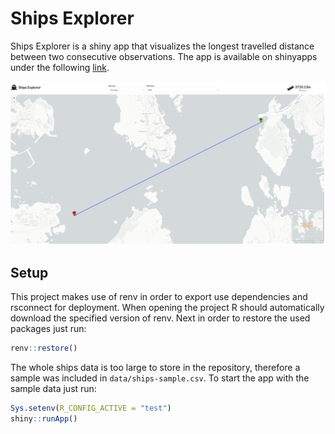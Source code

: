 # Ships Explorer

Ships Explorer is a shiny app that visualizes the longest travelled distance between two consecutive observations. The app is available on shinyapps under the following [link](https://ryszard-szymaski.shinyapps.io/shipsexplorer/).


![app screenshot](.images/app-screenshot.png)


## Setup

This project makes use of renv in order to export use dependencies and rsconnect for deployment. When opening the project R should automatically download the specified version of renv. Next in order to restore the used packages just run:

```r
renv::restore()
```

The whole ships data is too large to store in the repository, therefore a sample was included in `data/ships-sample.csv`. To start the app with the sample data just run:
```r
Sys.setenv(R_CONFIG_ACTIVE = "test")
shiny::runApp()
```